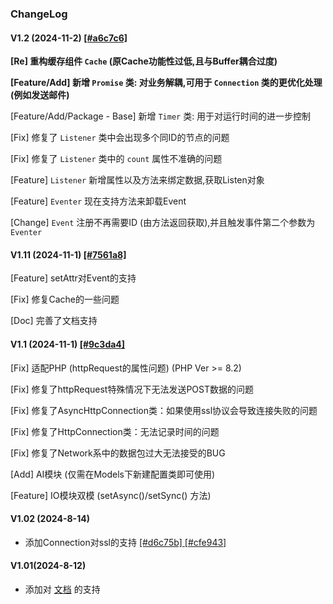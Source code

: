 ### ChangeLog

#### V1.2 (2024-11-2) [[#a6c7c6]](https://github.com/yimoex/Eventer3/commit/a6c7c64c6f41ba6f3381dc2689c04fcc5160ee6e)

**[Re] 重构缓存组件 `Cache` (原Cache功能性过低,且与Buffer耦合过度)**

**[Feature/Add] 新增 `Promise` 类: 对业务解耦,可用于 `Connection` 类的更优化处理(例如发送邮件)**

[Feature/Add/Package - Base] 新增 `Timer` 类: 用于对运行时间的进一步控制

[Fix] 修复了 `Listener` 类中会出现多个同ID的节点的问题

[Fix] 修复了 `Listener` 类中的 `count` 属性不准确的问题

[Feature] `Listener` 新增<data>属性以及<bindData>方法来绑定数据,<getListen>获取Listen对象

[Feature] `Eventer` 现在支持<unregister>方法来卸载Event

[Change] `Event` 注册不再需要ID (由<register>方法返回获取),并且触发事件第二个参数为 `Eventer`


#### V1.11 (2024-11-1) [[#7561a8]](https://github.com/yimoex/Eventer3/commit/7561a8298ffe17a0af07e8f25702eeb5f26ef71f)

[Feature] setAttr对Event的支持

[Fix] 修复Cache的一些问题

[Doc] 完善了文档支持


#### V1.1 (2024-11-1) [[#9c3da4]](https://github.com/yimoex/Eventer3/commit/9c3da42a4e346a6680429dae5b5913d87d7a38a7)

[Fix] 适配PHP (httpRequest的属性问题) (PHP Ver >= 8.2)

[Fix] 修复了httpRequest特殊情况下无法发送POST数据的问题

[Fix] 修复了AsyncHttpConnection类：如果使用ssl协议会导致连接失败的问题

[Fix] 修复了HttpConnection类：无法记录时间的问题

[Fix] 修复了Network系中的数据包过大无法接受的BUG

[Add] AI模块 (仅需在Models下新建配置类即可使用)

[Feature] IO模块双模 (setAsync()/setSync() 方法)


#### V1.02 (2024-8-14)

- 添加Connection对ssl的支持 [[#d6c75b] ](https://github.com/yimoex/Eventer3/commit/d6c75b4ddad6d384e6d30191b549df4ae5a4cff9) [[#cfe943]](https://github.com/yimoex/Eventer3/commit/cfe943f038a0519a53450c8f41ced7cb59170927)

#### V1.01(2024-8-12)

- 添加对 [文档](FUNCTIONS.md) 的支持